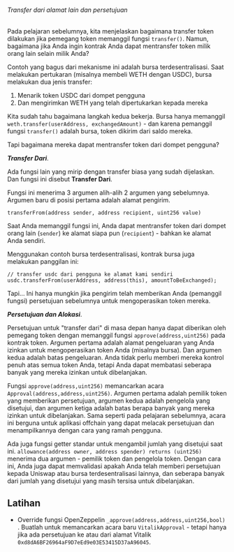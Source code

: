 ###### Transfer dari alamat lain dan persetujuan

Pada pelajaran sebelumnya, kita menjelaskan bagaimana transfer token dilakukan jika pemegang token memanggil fungsi `transfer()`. Namun, bagaimana jika Anda ingin kontrak Anda dapat mentransfer token milik orang lain selain milik Anda?

Contoh yang bagus dari mekanisme ini adalah bursa terdesentralisasi. Saat melakukan pertukaran (misalnya membeli WETH dengan USDC), bursa melakukan dua jenis transfer:

1. Menarik token USDC dari dompet pengguna
2. Dan mengirimkan WETH yang telah dipertukarkan kepada mereka

Kita sudah tahu bagaimana langkah kedua bekerja. Bursa hanya memanggil `weth.transfer(userAddress, exchangedAmount)` - dan karena pemanggil fungsi `transfer()` adalah bursa, token dikirim dari saldo mereka.

Tapi bagaimana mereka dapat mentransfer token dari dompet pengguna?

***Transfer Dari***.

Ada fungsi lain yang mirip dengan transfer biasa yang sudah dijelaskan. Dan fungsi ini disebut **Transfer Dari**.

Fungsi ini menerima 3 argumen alih-alih 2 argumen yang sebelumnya. Argumen baru di posisi pertama adalah alamat pengirim.

`transferFrom(address sender, address recipient, uint256 value)`

Saat Anda memanggil fungsi ini, Anda dapat mentransfer token dari dompet orang lain (`sender`) ke alamat siapa pun (`recipient`) - bahkan ke alamat Anda sendiri.

Menggunakan contoh bursa terdesentralisasi, kontrak bursa juga melakukan panggilan ini:

```
// transfer usdc dari pengguna ke alamat kami sendiri
usdc.transferFrom(userAddress, address(this), amountToBeExchanged);
```

Tapi... Ini hanya mungkin jika pengirim telah memberikan Anda (pemanggil fungsi) persetujuan sebelumnya untuk mengoperasikan token mereka.

***Persetujuan dan Alokasi***.

Persetujuan untuk "transfer dari" di masa depan hanya dapat diberikan oleh pemegang token dengan memanggil fungsi `approve(address,uint256)` pada kontrak token. Argumen pertama adalah alamat pengeluaran yang Anda izinkan untuk mengoperasikan token Anda (misalnya bursa). Dan argumen kedua adalah batas pengeluaran. Anda tidak perlu memberi mereka kontrol penuh atas semua token Anda, tetapi Anda dapat membatasi seberapa banyak yang mereka izinkan untuk dibelanjakan.

Fungsi `approve(address,uint256)` memancarkan acara `Approval(address,address,uint256)`. Argumen pertama adalah pemilik token yang memberikan persetujuan, argumen kedua adalah pengelola yang disetujui, dan argumen ketiga adalah batas berapa banyak yang mereka izinkan untuk dibelanjakan. Sama seperti pada pelajaran sebelumnya, acara ini berguna untuk aplikasi offchain yang dapat melacak persetujuan dan menampilkannya dengan cara yang ramah pengguna.

Ada juga fungsi getter standar untuk mengambil jumlah yang disetujui saat ini. `allowance(address owner, address spender) returns (uint256)` menerima dua argumen - pemilik token dan pengelola token. Dengan cara ini, Anda juga dapat memvalidasi apakah Anda telah memberi persetujuan kepada Uniswap atau bursa terdesentralisasi lainnya, dan seberapa banyak dari jumlah yang disetujui yang masih tersisa untuk dibelanjakan.

## Latihan

- Override fungsi OpenZeppelin `_approve(address,address,uint256,bool)` . Buatlah untuk memancarkan acara baru `VitalikApproval` - tetapi hanya jika ada persetujuan ke atau dari alamat Vitalik `0xd8dA6BF26964aF9D7eEd9e03E53415D37aA96045`.
